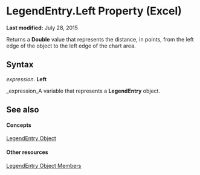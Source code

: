 
# LegendEntry.Left Property (Excel)

 **Last modified:** July 28, 2015

Returns a  **Double** value that represents the distance, in points, from the left edge of the object to the left edge of the chart area.

## Syntax

 _expression_. **Left**

 _expression_A variable that represents a  **LegendEntry** object.


## See also


#### Concepts


 [LegendEntry Object](ebe8c35c-87b4-11e6-0675-b8bcc8c668a5.md)
#### Other resources


 [LegendEntry Object Members](185ac816-1220-d454-2f13-d36055dfa8a7.md)
